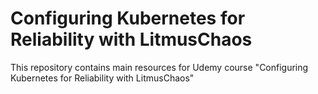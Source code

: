 
# Configuring Kubernetes for Reliability with LitmusChaos

This repository contains main resources for Udemy course "Configuring Kubernetes for Reliability with LitmusChaos"
